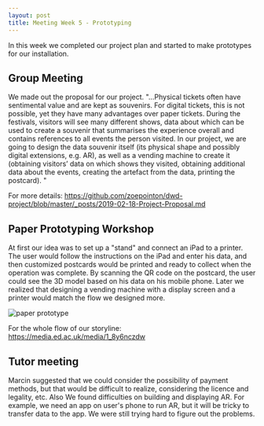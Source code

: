 ```yaml
---
layout: post
title: Meeting Week 5 - Prototyping
---
```


In this week we completed our project plan and started to make prototypes for our installation.

## Group Meeting
We made out the proposal for our project. "...Physical tickets often have sentimental value and are kept as souvenirs. For digital tickets, this is not possible, yet they have many advantages over paper tickets. During the festivals, visitors will see many different shows, data about which can be used to create a souvenir that summarises the experience overall and contains references to all events the person visited. In our project, we are going to design the data souvenir itself (its physical shape and possibly digital extensions, e.g. AR), as well as a vending machine to create it (obtaining visitors’ data on which shows they visited, obtaining additional data about the events, creating the artefact from the data, printing the postcard). "

For more details: https://github.com/zoepointon/dwd-project/blob/master/_posts/2019-02-18-Project-Proposal.md


## Paper Prototyping Workshop
At first our idea was to set up a "stand" and connect an iPad to a printer. The user would follow the instructions on the iPad and enter his data, and then customized postcards would be printed and ready to collect when the operation was complete. By scanning the QR code on the postcard, the user could see the 3D model based on his data on his mobile phone. Later we realized that designing a vending machine with a display screen and a printer would match the flow we designed more.

![paper prototype](/dwd-project/img/20190212_154102158_iOS.jpg)

For the whole flow of our storyline: https://media.ed.ac.uk/media/1_8y6nczdw


## Tutor meeting
Marcin suggested that we could consider the possibility of payment methods, but that would be difficult to realize, considering the licence and legality, etc. Also We found difficulties on building and displaying AR. For example, we need an app on user's phone to run AR, but it will be tricky to transfer data to the app. We were still trying hard to figure out the problems.
